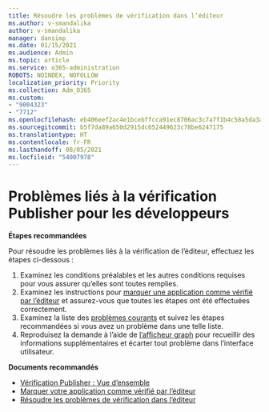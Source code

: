 ```yaml
---
title: Résoudre les problèmes de vérification dans l’éditeur
ms.author: v-smandalika
author: v-smandalika
manager: dansimp
ms.date: 01/15/2021
ms.audience: Admin
ms.topic: article
ms.service: o365-administration
ROBOTS: NOINDEX, NOFOLLOW
localization_priority: Priority
ms.collection: Adm_O365
ms.custom:
- "9004323"
- "7712"
ms.openlocfilehash: eb406eef2ac4e1bcebffcca91ec8706ac3c7a7f1b4c58a5da3a4e386b55700fb
ms.sourcegitcommit: b5f7da89a650d2915dc652449623c78be6247175
ms.translationtype: HT
ms.contentlocale: fr-FR
ms.lasthandoff: 08/05/2021
ms.locfileid: "54007978"
---
```

# <a name="issues-related-to-publisher-verification-for-developers"></a>Problèmes liés à la vérification Publisher pour les développeurs

**Étapes recommandées** 

Pour résoudre les problèmes liés à la vérification de l’éditeur, effectuez les étapes ci-dessous :

1. Examinez les conditions préalables et les autres conditions requises pour vous assurer qu’elles sont toutes remplies.
2. Examinez les instructions pour [marquer une application comme vérifié par l’éditeur](https://docs.microsoft.com/azure/active-directory/develop/mark-app-as-publisher-verified) et assurez-vous que toutes les étapes ont été effectuées correctement.
3. Examinez la liste des [problèmes courants](https://docs.microsoft.com/azure/active-directory/develop/troubleshoot-publisher-verification#common-issues) et suivez les étapes recommandées si vous avez un problème dans une telle liste.
4. Reproduisez la demande à l’aide de [l’afficheur graph](https://docs.microsoft.com/azure/active-directory/develop/troubleshoot-publisher-verification#making-microsoft-graph-api-calls) pour recueillir des informations supplémentaires et écarter tout problème dans l’interface utilisateur.

**Documents recommandés**

- [Vérification Publisher : Vue d’ensemble](https://docs.microsoft.com/azure/active-directory/develop/publisher-verification-overview) 
- [Marquer votre application comme vérifié par l’éditeur](https://docs.microsoft.com/azure/active-directory/develop/mark-app-as-publisher-verified) 
- [Résoudre les problèmes de vérification dans l’éditeur](https://docs.microsoft.com/azure/active-directory/develop/troubleshoot-publisher-verification)

